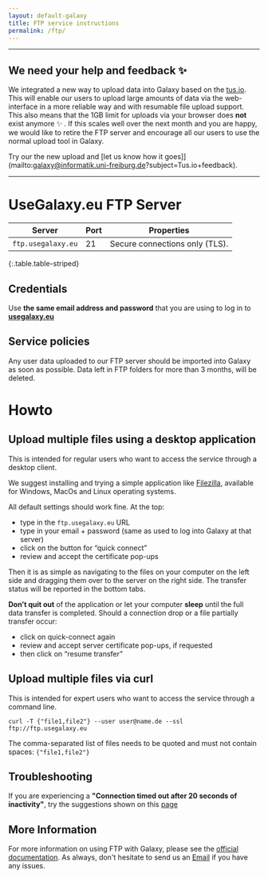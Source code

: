 ```yaml
---
layout: default-galaxy
title: FTP service instructions
permalink: /ftp/
---
```


-------

## We need your help and feedback ✨ 

We integrated a new way to upload data into Galaxy based on the [tus.io](https://tus.io/). This will enable our users to upload
large amounts of data via the web-interface in a more reliable way and with resumable file upload support. This also means that the 1GB limit
for uploads via your browser does __not__ exist anymore ✨ . If this scales well over the next month and you are happy, we would like to retire
the FTP server and encourage all our users to use the normal upload tool in Galaxy.

Try our the new upload and [let us know how it goes]](mailto:galaxy@informatik.uni-freiburg.de?subject=Tus.io+feedback).

-------


# UseGalaxy.eu FTP Server

Server                   | Port | Properties
-----------------------  | ---- | ----
`ftp.usegalaxy.eu` | 21   | Secure connections only (TLS).
{:.table.table-striped}

## Credentials

Use __the same email address and password__ that you are using to log in to __[usegalaxy.eu](https://usegalaxy.eu)__

## Service policies

Any user data uploaded to our FTP server should be imported into Galaxy as soon as possible. Data left in FTP folders for more than 3 months, will be deleted. 

# Howto

## Upload multiple files using a desktop application

This is intended for regular users who want to access the service through a desktop client.

We suggest installing and trying a simple application like [Filezilla](https://filezilla-project.org/download.php?type=client), available for Windows, MacOs and Linux operating systems.

All default settings should work fine. At the top:
* type in the `ftp.usegalaxy.eu` URL 
* type in your email + password (same as used to log into Galaxy at that server)  
* click on the button for “quick connect” 
* review and accept the certificate pop-ups 

Then it is as simple as navigating to the files on your computer on the left side and dragging them over to the server on the right side. The transfer status will be reported in the bottom tabs.

__Don’t quit out__ of the application or let your computer __sleep__ until the full data transfer is completed. Should a connection drop or a file partially transfer occur:
* click on quick-connect again
* review and accept server certificate pop-ups, if requested
* then click on “resume transfer”

## Upload multiple files via curl

This is intended for expert users who want to access the service through a command line.

`curl -T {"file1,file2"} --user user@name.de --ssl ftp://ftp.usegalaxy.eu`

The comma-separated list of files needs to be quoted and must not contain spaces: `{"file1,file2"}`

## Troubleshooting

If you are experiencing a __"Connection timed out after 20 seconds of inactivity"__, try the suggestions shown on this [page](https://help.galaxyproject.org/t/error-while-connecting-to-usegalaxy-eu-server/6815)
## More Information

For more information on using FTP with Galaxy, please see the [official
documentation](https://galaxyproject.org/ftp-upload/). As always, don't
hesitate to send us an
[Email](mailto:contact@informatik.uni-freiburg.de?subject=FTP+Issue) if you
have any issues.
